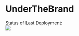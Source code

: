 # UnderTheBrand

Status of Last Deployment:<br>
<img src="https://github.com/b-a-x/UnderTheBrand/workflows/dotnetcore/badge.svg?branch=master"><br>
